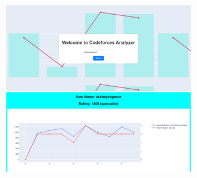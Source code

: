 ![Screenshot (1)](https://github.com/akshaykoganur/Codeforces-Analyzer/blob/master/Images/codeforces_analyzer1.png)
![Screenshot (2)](https://github.com/akshaykoganur/Codeforces-Analyzer/blob/master/Images/codeforces_analyzer2.png)

